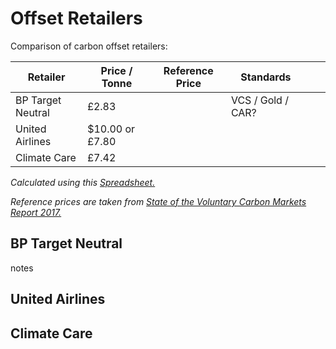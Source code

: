 # Offset Retailers

Comparison of carbon offset retailers:




| Retailer | Price / Tonne | Reference Price | Standards  |   |   |
|---|---|---|---|---|---|
| BP Target Neutral | £2.83  | | VCS / Gold / CAR?  |   |   |
| United Airlines  | $10.00 or £7.80 | |   |   |   |
| Climate Care  |  £7.42 | |  |   |   |

_Calculated using this [Spreadsheet.](https://docs.google.com/spreadsheets/d/1ectCQTRMKzMlgV0yDgbKjDXENRO9p-RCFiUpMnurfx8/pubhtml)_

_Reference prices are taken from [State of the Voluntary Carbon Markets Report 2017.](http://www.forest-trends.org/documents/files/doc_5591.pdf#)_

## BP Target Neutral

notes

## United Airlines 

## Climate Care 
